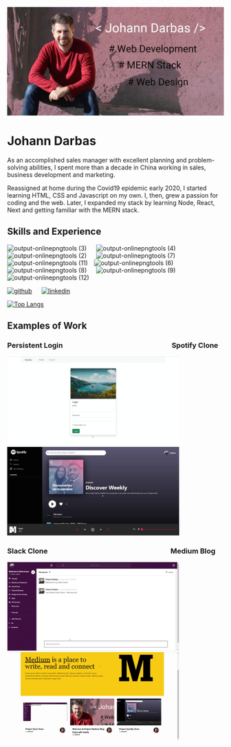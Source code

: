 <img src="https://github.com/JohannD2/JohannD2/blob/main/Johann_Banner_2_flatten.jpg?raw=true">

# Johann Darbas 

As an accomplished sales manager with excellent planning and problem-solving abilities, I spent more than a decade in China working in sales, business development and marketing.

Reassigned at home during the Covid19 epidemic early 2020, I started learning HTML, CSS and Javascript on my own. I, then, grew a passion for coding and the web. Later, I expanded my stack by learning Node, React, Next and getting familiar with the MERN stack.  

## Skills and Experience

![output-onlinepngtools (3)](https://user-images.githubusercontent.com/63458611/150645873-314f8e0b-4c38-4a92-a33c-7905c285e1cf.png) &emsp; ![output-onlinepngtools (4)](https://user-images.githubusercontent.com/63458611/150645907-2ac205a0-f13a-4893-a90e-0008d5a3a98c.png) &emsp;![output-onlinepngtools (2)](https://user-images.githubusercontent.com/63458611/150645800-73a78e28-877e-4a10-aac8-781a89315ea8.png) &emsp; ![output-onlinepngtools (7)](https://user-images.githubusercontent.com/63458611/150646120-196df65f-3fd6-4d50-87f0-609c235e01ea.png) &emsp;![output-onlinepngtools (11)](https://user-images.githubusercontent.com/63458611/150755634-c7b157d1-1f75-46ef-a6a5-22b304f13c99.png)&emsp;![output-onlinepngtools (6)](https://user-images.githubusercontent.com/63458611/150646073-21c613ce-96b9-47e8-85de-afbc7fe23845.png) &emsp;![output-onlinepngtools (8)](https://user-images.githubusercontent.com/63458611/150646225-5e0da68e-95a7-4bd9-a316-f9928c3a089c.png) &emsp; ![output-onlinepngtools (9)](https://user-images.githubusercontent.com/63458611/150646283-cbce1716-c640-4d66-a6cd-aeb4824d02e6.png) &emsp; ![output-onlinepngtools (12)](https://user-images.githubusercontent.com/63458611/151561648-09dc2799-d470-42fd-985f-577a3f6763fa.png)


[<img src='https://cdn.jsdelivr.net/npm/simple-icons@3.0.1/icons/github.svg' alt='github' height='40'>](https://github.com/JohannD2)  &emsp; [<img src='https://cdn.jsdelivr.net/npm/simple-icons@3.0.1/icons/linkedin.svg' alt='linkedin' height='40'>](https://www.linkedin.com/in/linkedin.com/in/johann-darbas-2719712/)  

[![Top Langs](https://github-readme-stats.vercel.app/api/top-langs/?username=JohannD2)](https://github.com/anuraghazra/github-readme-stats) 

## Examples of Work  

### Persistent Login &emsp;&emsp;&emsp;&emsp;&emsp;&emsp;&emsp;&emsp;&emsp;&emsp;&emsp; &emsp;&emsp;&emsp;&emsp;Spotify Clone

<a href="https://github.com/JohannD2/Passport-local-and-Remember-me-Strategies-with-Mongoose-MongoDB-Database"><img src="https://github.com/JohannD2/JohannD2/blob/main/remember_me_gif.gif?raw=true" width="400"></a> &emsp;<a href="https://github.com/JohannD2/Sptotify_clone"><img src="https://github.com/JohannD2/JohannD2/blob/main/Spotify_clone.gif?raw=true" width="400"></a>

### Slack Clone  &emsp;&emsp;&emsp;&emsp;&emsp;&emsp;&emsp;&emsp;&emsp;&emsp;&emsp; &emsp;&emsp;&emsp;&emsp;&emsp;&emsp;Medium Blog

<a href="https://github.com/JohannD2/Slack-Clone-with-Firebase9-and-React-Rout"><img src="https://github.com/JohannD2/JohannD2/blob/main/slack_gif2.gif?raw=true" width="400"></a> &emsp; <a href="https://github.com/JohannD2/Medium-Blog-Nextjs-Typescript-Tailwindcss-Sanity"><img src="https://github.com/JohannD2/JohannD2/blob/main/Medium_gif3.gif?raw=true" width="400"></a>

